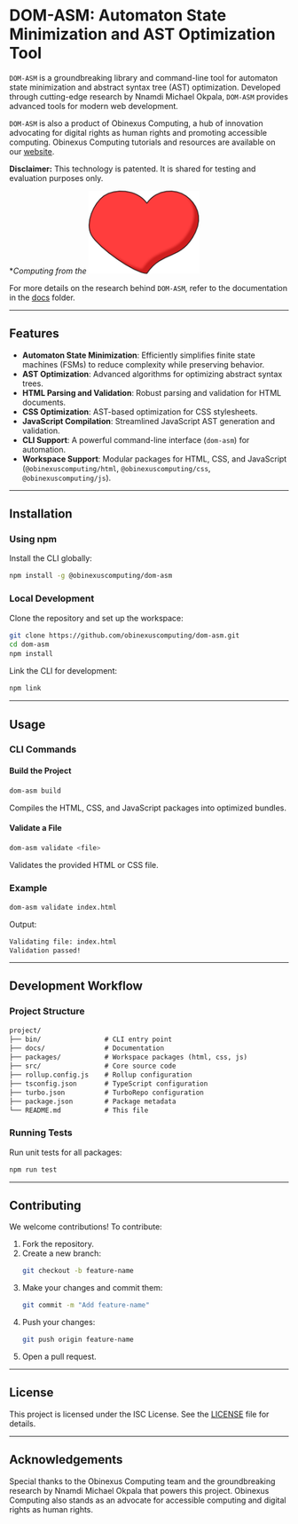 # DOM-ASM: Automaton State Minimization and AST Optimization Tool

`DOM-ASM` is a groundbreaking library and command-line tool for automaton state minimization and abstract syntax tree (AST) optimization. Developed through cutting-edge research by Nnamdi Michael Okpala, `DOM-ASM` provides advanced tools for modern web development.

`DOM-ASM` is also a product of Obinexus Computing, a hub of innovation advocating for digital rights as human rights and promoting accessible computing. Obinexus Computing tutorials and resources are available on our [website](https://obinexuscomputing.org).

**Disclaimer:** This technology is patented. It is shared for testing and evaluation purposes only.

**Computing from the ![Heart](./heart-icon.png)*

For more details on the research behind `DOM-ASM`, refer to the documentation in the [docs](./docs) folder.

---

## Features

- **Automaton State Minimization**: Efficiently simplifies finite state machines (FSMs) to reduce complexity while preserving behavior.
- **AST Optimization**: Advanced algorithms for optimizing abstract syntax trees.
- **HTML Parsing and Validation**: Robust parsing and validation for HTML documents.
- **CSS Optimization**: AST-based optimization for CSS stylesheets.
- **JavaScript Compilation**: Streamlined JavaScript AST generation and validation.
- **CLI Support**: A powerful command-line interface (`dom-asm`) for automation.
- **Workspace Support**: Modular packages for HTML, CSS, and JavaScript (`@obinexuscomputing/html`, `@obinexuscomputing/css`, `@obinexuscomputing/js`).

---

## Installation

### Using npm

Install the CLI globally:

```bash
npm install -g @obinexuscomputing/dom-asm
```

### Local Development

Clone the repository and set up the workspace:

```bash
git clone https://github.com/obinexuscomputing/dom-asm.git
cd dom-asm
npm install
```

Link the CLI for development:

```bash
npm link
```

---

## Usage

### CLI Commands

#### Build the Project

```bash
dom-asm build
```

Compiles the HTML, CSS, and JavaScript packages into optimized bundles.

#### Validate a File

```bash
dom-asm validate <file>
```

Validates the provided HTML or CSS file.

### Example

```bash
dom-asm validate index.html
```

Output:

```
Validating file: index.html
Validation passed!
```

---

## Development Workflow

### Project Structure

```
project/
├── bin/                # CLI entry point
├── docs/               # Documentation
├── packages/           # Workspace packages (html, css, js)
├── src/                # Core source code
├── rollup.config.js    # Rollup configuration
├── tsconfig.json       # TypeScript configuration
├── turbo.json          # TurboRepo configuration
├── package.json        # Package metadata
└── README.md           # This file
```

### Running Tests

Run unit tests for all packages:

```bash
npm run test
```

---

## Contributing

We welcome contributions! To contribute:

1. Fork the repository.
2. Create a new branch:
   ```bash
   git checkout -b feature-name
   ```
3. Make your changes and commit them:
   ```bash
   git commit -m "Add feature-name"
   ```
4. Push your changes:
   ```bash
   git push origin feature-name
   ```
5. Open a pull request.

---

## License

This project is licensed under the ISC License. See the [LICENSE](LICENSE) file for details.

---

## Acknowledgements

Special thanks to the Obinexus Computing team and the groundbreaking research by Nnamdi Michael Okpala that powers this project. Obinexus Computing also stands as an advocate for accessible computing and digital rights as human rights.

